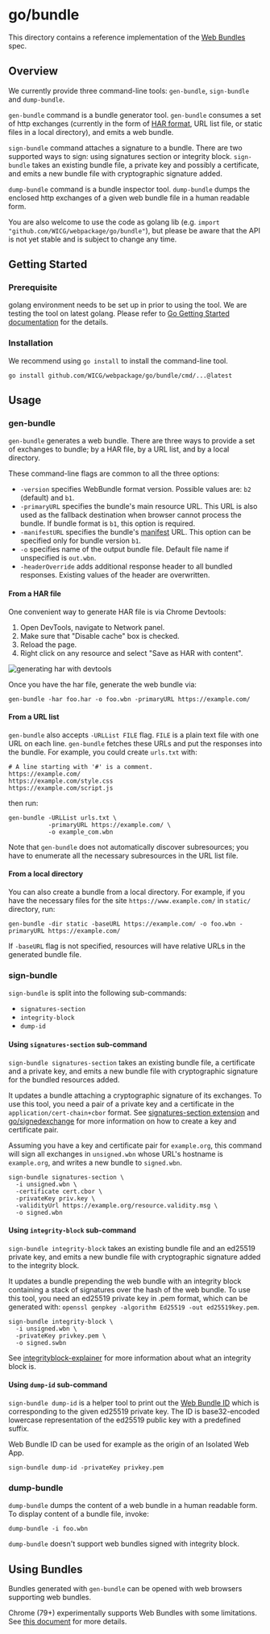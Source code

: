 # go/bundle

This directory contains a reference implementation of the
[Web Bundles](https://wicg.github.io/webpackage/draft-yasskin-wpack-bundled-exchanges.html)
spec.

## Overview

We currently provide three command-line tools: `gen-bundle`, `sign-bundle` and
`dump-bundle`.

`gen-bundle` command is a bundle generator tool. `gen-bundle` consumes a set of
http exchanges (currently in the form of
[HAR format](https://w3c.github.io/web-performance/specs/HAR/Overview.html), URL
list file, or static files in a local directory), and emits a web bundle.

`sign-bundle` command attaches a signature to a bundle. There are two supported
ways to sign: using signatures section or integrity block. `sign-bundle` takes
an existing bundle file, a private key and possibly a certificate, and emits a
new bundle file with cryptographic signature added.

`dump-bundle` command is a bundle inspector tool. `dump-bundle` dumps the
enclosed http exchanges of a given web bundle file in a human readable form.

You are also welcome to use the code as golang lib (e.g.
`import "github.com/WICG/webpackage/go/bundle"`), but please be aware that the
API is not yet stable and is subject to change any time.

## Getting Started

### Prerequisite

golang environment needs to be set up in prior to using the tool. We are testing
the tool on latest golang. Please refer to
[Go Getting Started documentation](https://golang.org/doc/install) for the
details.

### Installation

We recommend using `go install` to install the command-line tool.

```
go install github.com/WICG/webpackage/go/bundle/cmd/...@latest
```

## Usage

### gen-bundle

`gen-bundle` generates a web bundle. There are three ways to provide a set of
exchanges to bundle; by a HAR file, by a URL list, and by a local directory.

These command-line flags are common to all the three options:

- `-version` specifies WebBundle format version. Possible values are: `b2`
  (default) and `b1`.
- `-primaryURL` specifies the bundle's main resource URL. This URL is also used
  as the fallback destination when browser cannot process the bundle. If bundle
  format is `b1`, this option is required.
- `-manifestURL` specifies the bundle's
  [manifest](https://www.w3.org/TR/appmanifest/) URL. This option can be
  specified only for bundle version `b1`.
- `-o` specifies name of the output bundle file. Default file name if
  unspecified is `out.wbn`.
- `-headerOverride` adds additional response header to all bundled responses.
  Existing values of the header are overwritten.

#### From a HAR file

One convenient way to generate HAR file is via Chrome Devtools:

1. Open DevTools, navigate to Network panel.
2. Make sure that "Disable cache" box is checked.
3. Reload the page.
4. Right click on any resource and select "Save as HAR with content".

![generating har with devtools](https://raw.githubusercontent.com/WICG/webpackage/main/go/bundle/har-devtools.png)

Once you have the har file, generate the web bundle via:

```
gen-bundle -har foo.har -o foo.wbn -primaryURL https://example.com/
```

#### From a URL list

`gen-bundle` also accepts `-URLList FILE` flag. `FILE` is a plain text file with
one URL on each line. `gen-bundle` fetches these URLs and put the responses into
the bundle. For example, you could create `urls.txt` with:

```
# A line starting with '#' is a comment.
https://example.com/
https://example.com/style.css
https://example.com/script.js
```

then run:

```
gen-bundle -URLList urls.txt \
           -primaryURL https://example.com/ \
           -o example_com.wbn
```

Note that `gen-bundle` does not automatically discover subresources; you have to
enumerate all the necessary subresources in the URL list file.

#### From a local directory

You can also create a bundle from a local directory. For example, if you have
the necessary files for the site `https://www.example.com/` in `static/`
directory, run:

```
gen-bundle -dir static -baseURL https://example.com/ -o foo.wbn -primaryURL https://example.com/
```

If `-baseURL` flag is not specified, resources will have relative URLs in the
generated bundle file.

### sign-bundle

`sign-bundle` is split into the following sub-commands:

- `signatures-section`
- `integrity-block`
- `dump-id`

#### Using `signatures-section` sub-command

`sign-bundle signatures-section` takes an existing bundle file, a certificate
and a private key, and emits a new bundle file with cryptographic signature for
the bundled resources added.

It updates a bundle attaching a cryptographic signature of its exchanges. To use
this tool, you need a pair of a private key and a certificate in the
`application/cert-chain+cbor` format. See
[signatures-section extension](../../extensions/signatures-section.md) and
[go/signedexchange](../signedexchange/README.md) for more information on how to
create a key and certificate pair.

Assuming you have a key and certificate pair for `example.org`, this command
will sign all exchanges in `unsigned.wbn` whose URL's hostname is `example.org`,
and writes a new bundle to `signed.wbn`.

```
sign-bundle signatures-section \
  -i unsigned.wbn \
  -certificate cert.cbor \
  -privateKey priv.key \
  -validityUrl https://example.org/resource.validity.msg \
  -o signed.wbn
```

#### Using `integrity-block` sub-command

`sign-bundle integrity-block` takes an existing bundle file and an ed25519
private key, and emits a new bundle file with cryptographic signature added to
the integrity block.

It updates a bundle prepending the web bundle with an integrity block containing
a stack of signatures over the hash of the web bundle. To use this tool, you
need an ed25519 private key in .pem format, which can be generated with:
`openssl genpkey -algorithm Ed25519 -out ed25519key.pem`.

```
sign-bundle integrity-block \
  -i unsigned.wbn \
  -privateKey privkey.pem \
  -o signed.swbn
```

See [integrityblock-explainer](../../explainers/integrity-signature.md) for more
information about what an integrity block is.

#### Using `dump-id` sub-command

`sign-bundle dump-id` is a helper tool to print out the
[Web Bundle ID](https://github.com/WICG/isolated-web-apps/blob/main/Scheme.md#signed-web-bundle-ids)
which is corresponding to the given ed25519 private key. The ID is
base32-encoded lowercase representation of the ed25519 public key with a
predefined suffix.

Web Bundle ID can be used for example as the origin of an Isolated Web App.

```
sign-bundle dump-id -privateKey privkey.pem
```

### dump-bundle

`dump-bundle` dumps the content of a web bundle in a human readable form. To
display content of a bundle file, invoke:

```
dump-bundle -i foo.wbn
```

`dump-bundle` doesn't support web bundles signed with integrity block.

## Using Bundles

Bundles generated with `gen-bundle` can be opened with web browsers supporting
web bundles.

Chrome (79+) experimentally supports Web Bundles with some limitations. See
[this document](https://chromium.googlesource.com/chromium/src/+/refs/heads/master/content/browser/web_package/using_web_bundles.md)
for more details.
